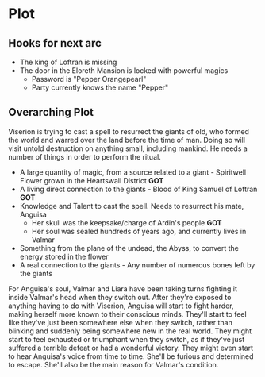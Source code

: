# Plot

## Hooks for next arc
- The king of Loftran is missing
- The door in the Eloreth Mansion is locked with powerful magics
  - Password is "Pepper Orangepearl"
  - Party currently knows the name "Pepper"

## Overarching Plot
Viserion is trying to cast a spell to resurrect the giants of old, who formed the world and warred over the land before the time of man. Doing so will visit untold destruction on anything small, including mankind. He needs a number of things in order to perform the ritual.
- A large quantity of magic, from a source related to a giant - Spiritwell Flower grown in the Heartswall District **GOT**
- A living direct connection to the giants - Blood of King Samuel of Loftran **GOT**
- Knowledge and Talent to cast the spell. Needs to resurrect his mate, Anguisa
  - Her skull was the keepsake/charge of Ardin's people **GOT**
  - Her soul was sealed hundreds of years ago, and currently lives in Valmar
- Something from the plane of the undead, the Abyss, to convert the energy stored in the flower
- A real connection to the giants - Any number of numerous bones left by the giants

For Anguisa's soul, Valmar and Liara have been taking turns fighting it inside Valmar's head when they switch out. After they're exposed to anything having to do with Viserion, Anguisa will start to fight harder, making herself more known to their conscious minds. They'll start to feel like they've just been somewhere else when they switch, rather than blinking and suddenly being somewhere new in the real world. They might start to feel exhausted or triumphant when they switch, as if they've just suffered a terrible defeat or had a wonderful victory. They might even start to hear Anguisa's voice from time to time. She'll be furious and determined to escape. She'll also be the main reason for Valmar's condition.
